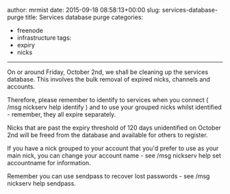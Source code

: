 author: mrmist
date: 2015-09-18 08:58:13+00:00
slug: services-database-purge
title: Services database purge
categories:
- freenode
- infrastructure
tags:
- expiry
- nicks
---
On or around Friday, October 2nd, we shall be cleaning up the services database.  This involves the bulk removal of expired nicks, channels and accounts.

Therefore, please remember to identify to services when you connect ( /msg nickserv help identify ) and to use your grouped nicks whilst identified - remember, they all expire separately.  

Nicks that are past the expiry threshold of 120 days unidentified on October 2nd will be freed from the database and available for others to register.

If you have a nick grouped to your account that you'd prefer to use as your main nick, you can change your account name - see /msg nickserv help set accountname  for information.

Remember you can use sendpass to recover lost passwords - see /msg nickserv help sendpass.

